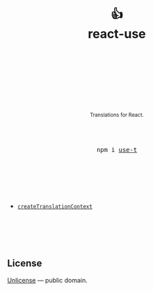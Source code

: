 <div align="center">
  <h1>
    <br/>
    <br/>
    👍
    <br />
    react-use
    <br />
    <br />
    <br />
    <br />
  </h1>
  <sup>
    <br />
    <br />
    <br />
    Translations for React.
  </sup>
  <br />
  <br />
  <br />
  <br />
  <pre>npm i <a href="https://www.npmjs.com/package/use-t">use-t</a></pre>
  <br />
  <br />
  <br />
  <br />
  <br />
</div>


- [`createTranslationContext`](./docs/Sensors.md)


<br />
<br />
<br />
<br />

## License

[Unlicense](./LICENSE) &mdash; public domain.

[img-demo]: https://img.shields.io/badge/demo-%20%20%20%F0%9F%9A%80-green.svg
